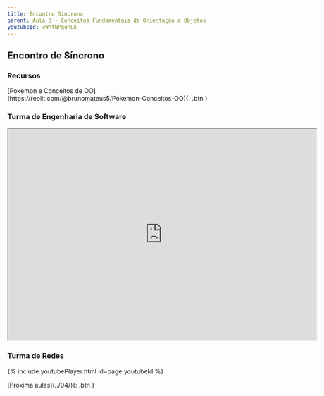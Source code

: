 ```yaml
---
title: Encontro Síncrono
parent: Aula 3 - Conceitos Fundamentais da Orientação a Objetos
youtubeId: cWhfNPgunLk
---
```


## Encontro de Síncrono


### Recursos


<span class="fs-3">
[Pokemon e Conceitos de OO](https://replit.com/@brunomateus5/Pokemon-Conceitos-OO){: .btn }
</span>

### Turma de Engenharia de Software
<iframe src="https://drive.google.com/file/d/14YtucYFeprAfhD4mhinfB3mx5X7Zxket/preview" width="700" height="480"></iframe>

### Turma de Redes

{% include youtubePlayer.html id=page.youtubeId %}

<span class="fs-3 float-right">
[Próxima aulas](../04/){: .btn }
</span>
